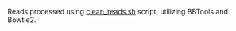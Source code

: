 Reads processed using [clean_reads.sh](../../code/scripts/clean_reads.sh) script, utilizing BBTools and Bowtie2.

